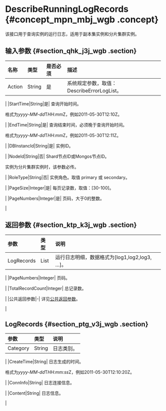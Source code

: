 # DescribeRunningLogRecords {#concept_mpn_mbj_wgb .concept}

该接口用于查询实例的运行日志，适用于副本集实例和分片集群实例。

## 输入参数 {#section_qhk_j3j_wgb .section}

|名称|类型|是否必须|描述|
|:-|:-|:---|:-|
|Action|String|是| 系统规定参数，取值：DescribeErrorLogList。

 |
|StartTime|String|是| 查询开始时间。

 格式为*yyyy-MM-dd*T*HH:mm*Z，例如2011-05-30T12:10Z。

 |
|EndTime|String|是| 查询结束时间，必须晚于查询开始时间。

 格式为*yyyy-MM-dd*T*HH:mm*Z，例如2011-05-30T12:11Z。

 |
|DBInstancId|String|是| 实例ID。

 |
|NodeId|String|否| Shard节点ID或Mongos节点ID。

 实例为分片集群实例时，该参数必传。

 |
|RoleType|String|否| 实例角色。取值 primary 或 secondary。

 |
|PageSize|Integer|是| 每页记录数，取值：\[30-100\]。

 |
|PageNumbers|Integer|是| 页码，大于0的整数。

 |

## 返回参数 {#section_ktp_k3j_wgb .section}

|参数|类型|说明|
|:-|:-|:-|
|LogRecords|List| 运行日志明细，数据格式为\[log1,log2,log3, …\]。

 |
|PageNumbers|Integer| 页码。

 |
|TotalRecordCount|Integer| 总记录数。

 |
|公共返回参数|-| 详见[公共返回参数](cn.zh-CN/API参考/公共参数.md#)。

 |

## LogRecords {#section_ptg_v3j_wgb .section}

|参数|类型|说明|
|:-|:-|:-|
|Category|String| 日志类别。

 |
|CreateTime|String| 日志生成的时间。

 格式为*yyyy-MM-dd*T*HH:mm:ss*Z，例如2011-05-30T12:10:20Z。

 |
|ConnInfo|String| 日志连接信息。

 |
|Content|String| 日志信息。

 |

